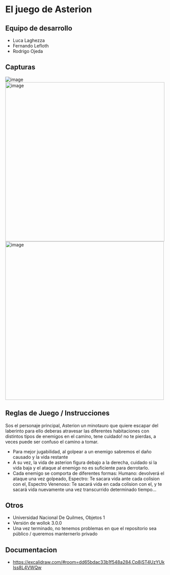 # El juego de Asterion

## Equipo de desarrollo

- Luca Laghezza
- Fernando Lefloth
- Rodrigo Ojeda

## Capturas
![image](https://github.com/obj1unq/2024s1-tp-grupal-juego-grupo-1-3/assets/65262580/e783519f-4396-4b24-a9e1-fc0b3db5e30f)
<img width="500" alt="image" src="https://github.com/obj1unq/2024s1-tp-grupal-juego-grupo-1-3/assets/65262580/aad4791d-d303-4dcb-8b68-c0938225e5aa">
<img width="498" alt="image" src="https://github.com/obj1unq/2024s1-tp-grupal-juego-grupo-1-3/assets/65262580/dfac2f7b-004a-43c4-bf14-fa16c33f1a30">


## Reglas de Juego / Instrucciones

Sos el personaje principal, Asterion un minotauro que quiere escapar del laberinto para ello deberas atravesar las diferentes habitaciones con distintos tipos de enemigos en el camino, tene cuidado! no te pierdas, a veces puede ser confuso el camino a tomar.
* Para mejor jugabilidad, al golpear a un enemigo sabremos el daño causado y la vida restante
* A su vez, la vida de asterion figura debajo a la derecha, cuidado si la vida baja y el ataque al enemigo no es suficiente para derrotarlo.
* Cada enemigo se comporta de diferentes formas: Humano: devolverá el ataque una vez golpeado, Espectro: Te sacara vida ante cada colision con el, Espectro Venenoso: Te sacará vida en cada colision con el, y te sacará vida nuevamente una vez transcurrido determinado tiempo...


## Otros

- Universidad Nacional De Quilmes, Objetos 1
- Versión de wollok 3.0.0
- Una vez terminado, no tenemos problemas en que el repositorio sea público / queremos manternerlo privado

## Documentacion
- https://excalidraw.com/#room=dd65bdac33b1f548a284,Cp8jST4UzYUkIss8L4VWQw

